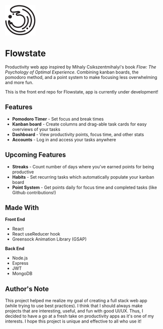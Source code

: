 <img src="https://raw.githubusercontent.com/mei-lu/flowstate/6e23c5ec377abdf5b9091b38e1d9427fa042fd49/src/img/logo.svg" width=100px/>

# Flowstate
Productivity web app inspired by Mihaly Csikszentmihalyi's book *Flow: The Psychology of Optimal Experience*. Combining kanban boards, the pomodoro method, and a point system to make focusing less overwhelming and more fun.

This is the front end repo for Flowstate, app is currently under development! 

## Features
- **Pomodoro Timer** - Set focus and break times
- **Kanban board** - Create columns and drag-able task cards for easy overviews of your tasks
- **Dashboard** - View productivity points, focus time, and other stats
- **Accounts** - Log in and access your tasks anywhere

## Upcoming Features
- **Streaks** - Count number of days where you've earned points for being productive
- **Habits** - Set recurring tasks which automatically populate your kanban board
- **Point System** - Get points daily for focus time and completed tasks (like Github contributions!)

## Made With
**Front End**
- React
- React useReducer hook
- Greensock Animation Library (GSAP)

**Back End**
- Node.js
- Express
- JWT
- MongoDB


## Author's Note
This project helped me realize my goal of creating a full stack web app (while trying to use best practices). I think that I should always make projects that are interesting, useful, and fun with good UI/UX. Thus, I decided to have a go at a fresh take on productivity apps as it's one of my interests. 
I hope this project is unique and effective to all who use it!